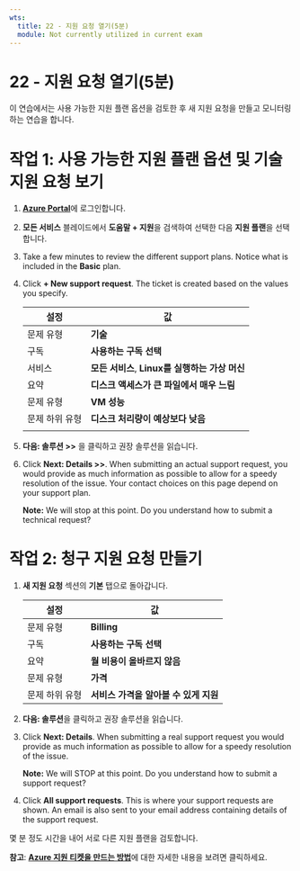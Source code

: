 ```yaml
---
wts:
  title: 22 - 지원 요청 열기(5분)
  module: Not currently utilized in current exam
---
```

# <a name="22---open-a-support-request-5-min"></a>22 - 지원 요청 열기(5분)

이 연습에서는 사용 가능한 지원 플랜 옵션을 검토한 후 새 지원 요청을 만들고 모니터링하는 연습을 합니다.

# <a name="task-1-view-available-support-plan-options-and-a-technical-support-request"></a>작업 1: 사용 가능한 지원 플랜 옵션 및 기술 지원 요청 보기

1. [**Azure Portal**](https://portal.azure.com)에 로그인합니다.

2. **모든 서비스** 블레이드에서 **도움말 + 지원**을 검색하여 선택한 다음 **지원 플랜**을 선택합니다.

3. Take a few minutes to review the different support plans. Notice what is included in the <bpt id="p1">**</bpt>Basic<ept id="p1">**</ept> plan. 

4. Click <bpt id="p1">**</bpt>+ New support request<ept id="p1">**</ept>. The ticket is created based on the values you specify. 

    | 설정 | 값|
    |----|--------|
    | 문제 유형| **기술** |
    | 구독 | **사용하는 구독 선택** |
    | 서비스 | **모든 서비스**, **Linux를 실행하는 가상 머신** |
    | 요약 | **디스크 액세스가 큰 파일에서 매우 느림** |
    | 문제 유형 | **VM 성능** |
    | 문제 하위 유형 | **디스크 처리량이 예상보다 낮음** |    
    | | |

5. **다음: 솔루션 >>** 을 클릭하고 권장 솔루션을 읽습니다.

6. Click <bpt id="p1">**</bpt>Next: Details &gt;&gt;<ept id="p1">**</ept>. When submitting an actual support request, you would provide as much information as possible to allow for a speedy resolution of the issue. Your contact choices on this page depend on your support plan. 

    <bpt id="p1">**</bpt>Note:<ept id="p1">**</ept> We will stop at this point. Do you understand how to submit a technical request?

# <a name="task-2-create-a-billing-support-request"></a>작업 2: 청구 지원 요청 만들기

1. **새 지원 요청** 섹션의 **기본** 탭으로 돌아갑니다. 

    | 설정 | 값|
    |----|--------|
    | 문제 유형| **Billing** |
    | 구독 | **사용하는 구독 선택** |
    | 요약 | **월 비용이 올바르지 않음** |
    | 문제 유형 | **가격** |
    | 문제 하위 유형 | **서비스 가격을 알아볼 수 있게 지원** |    

2. **다음: 솔루션**을 클릭하고 권장 솔루션을 읽습니다.

3. Click <bpt id="p1">**</bpt>Next: Details<ept id="p1">**</ept>.  When submitting a real support request you would provide as much information as possible to allow for a speedy resolution of the issue. 

    <bpt id="p1">**</bpt>Note:<ept id="p1">**</ept> We will STOP at this point. Do you understand how to submit a support request?

4. Click <bpt id="p1">**</bpt>All support requests<ept id="p1">**</ept>. This is where your support requests are shown. An email is also sent to your email address containing details of the support request.

몇 분 정도 시간을 내어 서로 다른 지원 플랜을 검토합니다.

**참고**: [**Azure 지원 티켓을 만드는 방법**](https://azure.microsoft.com/en-us/support/create-ticket)에 대한 자세한 내용을 보려면 클릭하세요.
